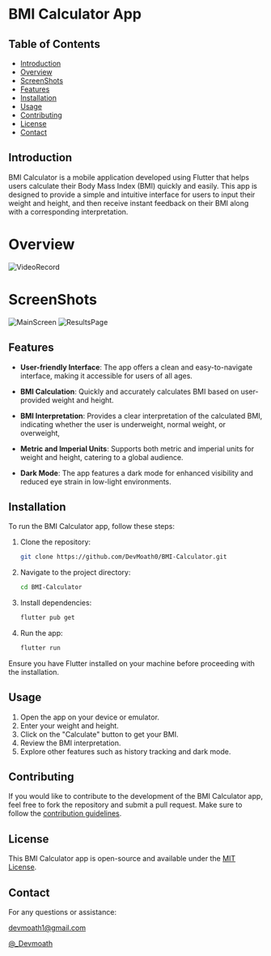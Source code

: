 # BMI Calculator App

## Table of Contents
- [Introduction](#introduction)
- [Overview](#Overview)
- [ScreenShots](#ScreenShots)
- [Features](#features)
- [Installation](#installation)
- [Usage](#usage)
- [Contributing](#contributing)
- [License](#license)
- [Contact](#Contact)

## Introduction

BMI Calculator is a mobile application developed using Flutter that helps users calculate their Body Mass Index (BMI) quickly and easily. This app is designed to provide a simple and intuitive interface for users to input their weight and height, and then receive instant feedback on their BMI along with a corresponding interpretation.

# Overview
![VideoRecord](https://github.com/DevMoath0/BMI-Calculator/assets/109462109/c685a65d-aa52-4f7b-953b-0740549c56f9)

# ScreenShots
![MainScreen](https://github.com/DevMoath0/BMI-Calculator/assets/109462109/0be54386-b8db-4f19-b4fa-bb147e4a496f)
![ResultsPage](https://github.com/DevMoath0/BMI-Calculator/assets/109462109/6304d6bf-88c1-4f1f-882a-94c7e83cb84f)

## Features

- **User-friendly Interface**: The app offers a clean and easy-to-navigate interface, making it accessible for users of all ages.

- **BMI Calculation**: Quickly and accurately calculates BMI based on user-provided weight and height.

- **BMI Interpretation**: Provides a clear interpretation of the calculated BMI, indicating whether the user is underweight, normal weight, or overweight, 

- **Metric and Imperial Units**: Supports both metric and imperial units for weight and height, catering to a global audience.

- **Dark Mode**: The app features a dark mode for enhanced visibility and reduced eye strain in low-light environments.

## Installation

To run the BMI Calculator app, follow these steps:

1. Clone the repository:

    ```bash
    git clone https://github.com/DevMoath0/BMI-Calculator.git
    ```

2. Navigate to the project directory:

    ```bash
    cd BMI-Calculator
    ```

3. Install dependencies:

    ```bash
    flutter pub get
    ```

4. Run the app:

    ```bash
    flutter run
    ```

Ensure you have Flutter installed on your machine before proceeding with the installation.

## Usage

1. Open the app on your device or emulator.
2. Enter your weight and height.
3. Click on the "Calculate" button to get your BMI.
4. Review the BMI interpretation.
5. Explore other features such as history tracking and dark mode.

## Contributing

If you would like to contribute to the development of the BMI Calculator app, feel free to fork the repository and submit a pull request. Make sure to follow the [contribution guidelines](CONTRIBUTING.md).

## License

This BMI Calculator app is open-source and available under the [MIT License](LICENSE).

## Contact
For any questions or assistance:

[devmoath1@gmail.com](mailto:devmoath1@gmail.com)

[@_Devmoath](https://twitter.com/_DevMoath)

